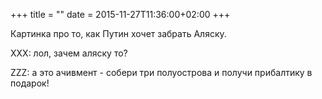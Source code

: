 +++
title = ""
date = 2015-11-27T11:36:00+02:00
+++

Картинка про то, как Путин хочет забрать Аляску.


XXX: лол, зачем аляску то?


ZZZ: а это ачивмент - собери три полуострова и получи прибалтику в подарок!


